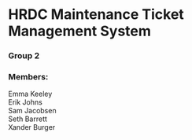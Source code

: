 # HRDC Maintenance Ticket Management System
### Group 2

### Members:
Emma Keeley  
Erik Johns  
Sam Jacobsen  
Seth Barrett  
Xander Burger  
